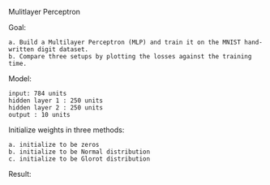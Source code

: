 Mulitlayer Perceptron

Goal: 

    a. Build a Multilayer Perceptron (MLP) and train it on the MNIST hand-written digit dataset.
    b. Compare three setups by plotting the losses against the training time.

Model: 

    input: 784 units
    hidden layer 1 : 250 units
    hidden layer 2 : 250 units
    output : 10 units

Initialize weights in three methods:

    a. initialize to be zeros
    b. initialize to be Normal distribution
    c. initialize to be Glorot distribution
    
Result:

    






